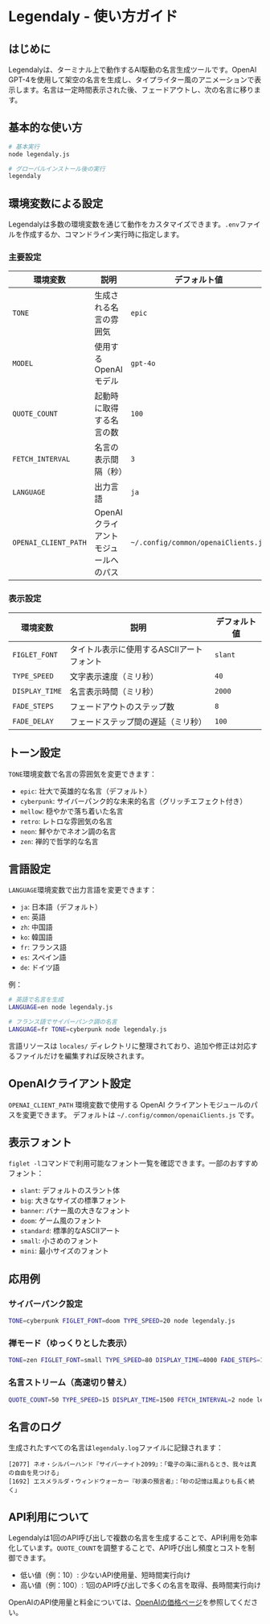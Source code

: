 # Legendaly - 使い方ガイド

## はじめに

Legendalyは、ターミナル上で動作するAI駆動の名言生成ツールです。OpenAI GPT-4を使用して架空の名言を生成し、タイプライター風のアニメーションで表示します。名言は一定時間表示された後、フェードアウトし、次の名言に移ります。

## 基本的な使い方

```bash
# 基本実行
node legendaly.js

# グローバルインストール後の実行
legendaly
```

## 環境変数による設定

Legendalyは多数の環境変数を通じて動作をカスタマイズできます。`.env`ファイルを作成するか、コマンドライン実行時に指定します。

### 主要設定

| 環境変数 | 説明 | デフォルト値 |
|---------|------|-------------|
| `TONE` | 生成される名言の雰囲気 | `epic` |
| `MODEL` | 使用するOpenAIモデル | `gpt-4o` |
| `QUOTE_COUNT` | 起動時に取得する名言の数 | `100` |
| `FETCH_INTERVAL` | 名言の表示間隔（秒） | `3` |
| `LANGUAGE` | 出力言語 | `ja` |
| `OPENAI_CLIENT_PATH` | OpenAIクライアントモジュールへのパス | `~/.config/common/openaiClients.js` |

### 表示設定

| 環境変数 | 説明 | デフォルト値 |
|---------|------|-------------|
| `FIGLET_FONT` | タイトル表示に使用するASCIIアートフォント | `slant` |
| `TYPE_SPEED` | 文字表示速度（ミリ秒） | `40` |
| `DISPLAY_TIME` | 名言表示時間（ミリ秒） | `2000` |
| `FADE_STEPS` | フェードアウトのステップ数 | `8` |
| `FADE_DELAY` | フェードステップ間の遅延（ミリ秒） | `100` |

## トーン設定

`TONE`環境変数で名言の雰囲気を変更できます：

- `epic`: 壮大で英雄的な名言（デフォルト）
- `cyberpunk`: サイバーパンク的な未来的名言（グリッチエフェクト付き）
- `mellow`: 穏やかで落ち着いた名言
- `retro`: レトロな雰囲気の名言
- `neon`: 鮮やかでネオン調の名言
- `zen`: 禅的で哲学的な名言

## 言語設定

`LANGUAGE`環境変数で出力言語を変更できます：

- `ja`: 日本語（デフォルト）
- `en`: 英語
- `zh`: 中国語
- `ko`: 韓国語
- `fr`: フランス語
- `es`: スペイン語
- `de`: ドイツ語

例：
```bash
# 英語で名言を生成
LANGUAGE=en node legendaly.js

# フランス語でサイバーパンク調の名言
LANGUAGE=fr TONE=cyberpunk node legendaly.js
```

言語リソースは `locales/` ディレクトリに整理されており、追加や修正は対応するファイルだけを編集すれば反映されます。

## OpenAIクライアント設定

`OPENAI_CLIENT_PATH` 環境変数で使用する OpenAI クライアントモジュールのパスを変更できます。
デフォルトは `~/.config/common/openaiClients.js` です。

## 表示フォント

`figlet -l`コマンドで利用可能なフォント一覧を確認できます。一部のおすすめフォント：

- `slant`: デフォルトのスラント体
- `big`: 大きなサイズの標準フォント
- `banner`: バナー風の大きなフォント
- `doom`: ゲーム風のフォント
- `standard`: 標準的なASCIIアート
- `small`: 小さめのフォント
- `mini`: 最小サイズのフォント

## 応用例

### サイバーパンク設定

```bash
TONE=cyberpunk FIGLET_FONT=doom TYPE_SPEED=20 node legendaly.js
```

### 禅モード（ゆっくりとした表示）

```bash
TONE=zen FIGLET_FONT=small TYPE_SPEED=80 DISPLAY_TIME=4000 FADE_STEPS=10 FADE_DELAY=150 node legendaly.js
```

### 名言ストリーム（高速切り替え）

```bash
QUOTE_COUNT=50 TYPE_SPEED=15 DISPLAY_TIME=1500 FETCH_INTERVAL=2 node legendaly.js
```

## 名言のログ

生成されたすべての名言は`legendaly.log`ファイルに記録されます：

```
[2077] ネオ・シルバーハンド『サイバーナイト2099』：「電子の海に溺れるとき、我々は真の自由を見つける」
[1692] エスメラルダ・ウィンドウォーカー『砂漠の預言者』：「砂の記憶は風よりも長く続く」
```

## API利用について

Legendalyは1回のAPI呼び出しで複数の名言を生成することで、API利用を効率化しています。`QUOTE_COUNT`を調整することで、API呼び出し頻度とコストを制御できます。

- 低い値（例：10）: 少ないAPI使用量、短時間実行向け
- 高い値（例：100）: 1回のAPI呼び出しで多くの名言を取得、長時間実行向け

OpenAIのAPI使用量と料金については、[OpenAIの価格ページ](https://openai.com/pricing)を参照してください。 